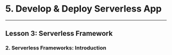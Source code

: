 # 5. Develop & Deploy Serverless App
___

## Lesson 3: Serverless Framework

### 2. Serverless Frameworks: Introduction

 